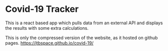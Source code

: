 # Covid-19 Tracker

This is a react based app which pulls data from an external API and displays the results with some extra calculations.

This is only the compressed version of the website, as it hosted on github pages. https://jtbspace.github.io/covid-19/
